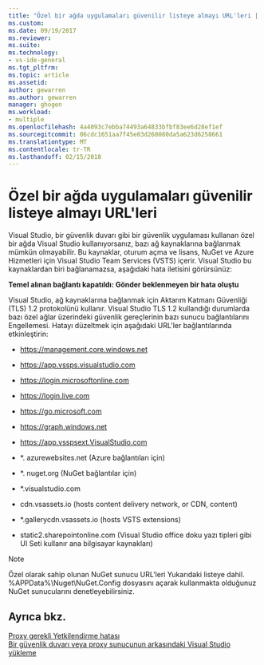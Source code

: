 ```yaml
---
title: "Özel bir ağda uygulamaları güvenilir listeye almayı URL'leri | Microsoft Docs"
ms.custom: 
ms.date: 09/19/2017
ms.reviewer: 
ms.suite: 
ms.technology:
- vs-ide-general
ms.tgt_pltfrm: 
ms.topic: article
ms.assetid: 
author: gewarren
ms.author: gewarren
manager: ghogen
ms.workload:
- multiple
ms.openlocfilehash: 4a4093c7ebba74493a64833bfbf83ee6d28ef1ef
ms.sourcegitcommit: 06cdc1651aa7f45e03d260080da5a623d6258661
ms.translationtype: MT
ms.contentlocale: tr-TR
ms.lasthandoff: 02/15/2018
---
```

# <a name="whitelisting-urls-in-a-private-network"></a>Özel bir ağda uygulamaları güvenilir listeye almayı URL'leri

Visual Studio, bir güvenlik duvarı gibi bir güvenlik uygulaması kullanan özel bir ağda Visual Studio kullanıyorsanız, bazı ağ kaynaklarına bağlanmak mümkün olmayabilir. Bu kaynaklar, oturum açma ve lisans, NuGet ve Azure Hizmetleri için Visual Studio Team Services (VSTS) içerir. Visual Studio bu kaynaklardan biri bağlanamazsa, aşağıdaki hata iletisini görürsünüz:

  **Temel alınan bağlantı kapatıldı: Gönder beklenmeyen bir hata oluştu**

Visual Studio, ağ kaynaklarına bağlanmak için Aktarım Katmanı Güvenliği (TLS) 1.2 protokolünü kullanır. Visual Studio TLS 1.2 kullandığı durumlarda bazı özel ağlar üzerindeki güvenlik gereçlerinin bazı sunucu bağlantılarını Engellemesi. Hatayı düzeltmek için aşağıdaki URL'ler bağlantılarında etkinleştirin:

- https://management.core.windows.net

- https://app.vssps.visualstudio.com

- https://login.microsoftonline.com

- https://login.live.com

- https://go.microsoft.com

- https://graph.windows.net

- https://app.vsspsext.VisualStudio.com

- *. azurewebsites.net (Azure bağlantıları için)

- *. nuget.org (NuGet bağlantılar için)

- *.visualstudio.com

- cdn.vsassets.io (hosts content delivery network, or CDN, content)

- *.gallerycdn.vsassets.io (hosts VSTS extensions)

- static2.sharepointonline.com (Visual Studio office doku yazı tipleri gibi UI Seti kullanır ana bilgisayar kaynakları)

> [!NOTE]
> Özel olarak sahip olunan NuGet sunucu URL'leri Yukarıdaki listeye dahil. %APPData%\Nuget\NuGet.Config dosyasını açarak kullanmakta olduğunuz NuGet sunucularını denetleyebilirsiniz.

## <a name="see-also"></a>Ayrıca bkz.

[Proxy gerekli Yetkilendirme hatası](../ide/reference/proxy-authorization-required.md)  
[Bir güvenlik duvarı veya proxy sunucunun arkasındaki Visual Studio yükleme](../install/install-visual-studio-behind-a-firewall-or-proxy-server.md)
